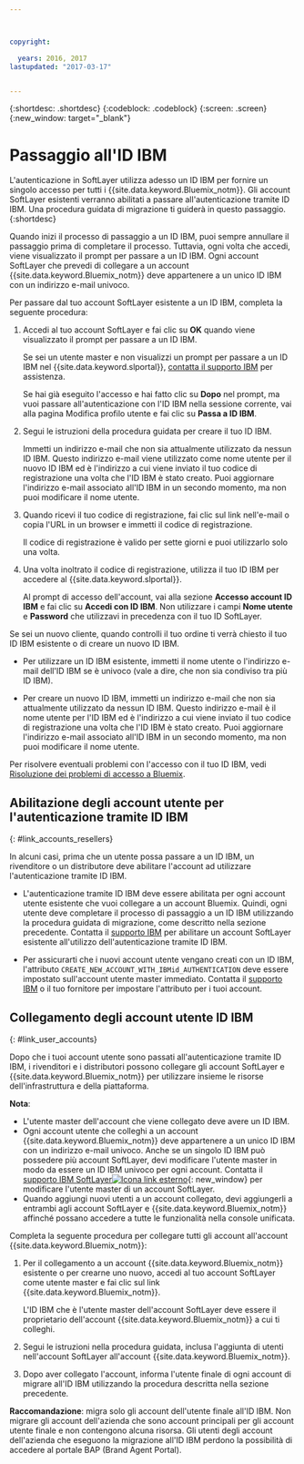 ```yaml
---



copyright:

  years: 2016, 2017
lastupdated: "2017-03-17"


---
```


{:shortdesc: .shortdesc}
{:codeblock: .codeblock}
{:screen: .screen}
{:new_window: target="_blank"}

# Passaggio all'ID IBM
L'autenticazione in SoftLayer utilizza adesso un ID IBM per fornire un singolo accesso per tutti i {{site.data.keyword.Bluemix_notm}}. Gli account SoftLayer esistenti verranno abilitati a passare all'autenticazione tramite ID IBM. Una procedura guidata di migrazione ti guiderà in questo passaggio. 
{:shortdesc}

Quando inizi il processo di passaggio a un ID IBM, puoi sempre annullare il passaggio prima di completare il processo. Tuttavia, ogni volta che accedi, viene visualizzato il prompt per passare a un ID IBM. Ogni account SoftLayer che prevedi di collegare a un account {{site.data.keyword.Bluemix_notm}} deve appartenere a un unico ID IBM con un indirizzo e-mail univoco.

Per passare dal tuo account SoftLayer esistente a un ID IBM, completa la seguente procedura:
1. Accedi al tuo account SoftLayer e fai clic su **OK** quando viene visualizzato il prompt per passare a un ID IBM.

   Se sei un utente master e non visualizzi un prompt per passare a un ID IBM nel {{site.data.keyword.slportal}}, [contatta il supporto IBM](/docs/support/index.html#contacting-support) per assistenza.
  
   Se hai già eseguito l'accesso e hai fatto clic su **Dopo** nel prompt, ma vuoi passare all'autenticazione con l'ID IBM nella sessione corrente, vai alla pagina Modifica profilo utente e fai clic su **Passa a ID IBM**.

2. Segui le istruzioni della procedura guidata per creare il tuo ID IBM. 

   Immetti un indirizzo e-mail che non sia attualmente utilizzato da nessun ID IBM. Questo indirizzo e-mail viene utilizzato come nome utente per il nuovo ID IBM ed è l'indirizzo a cui viene inviato il tuo codice di registrazione una volta che l'ID IBM è stato creato. Puoi aggiornare l'indirizzo e-mail associato all'ID IBM in un secondo momento, ma non puoi modificare il nome utente.

3. Quando ricevi il tuo codice di registrazione, fai clic sul link nell'e-mail o copia l'URL in un browser e immetti il codice di registrazione.

   Il codice di registrazione è valido per sette giorni e puoi utilizzarlo solo una volta.
  
4. Una volta inoltrato il codice di registrazione, utilizza il tuo ID IBM per accedere al {{site.data.keyword.slportal}}.

   Al prompt di accesso dell'account, vai alla sezione **Accesso account ID IBM** e fai clic su **Accedi con ID IBM**. Non utilizzare i campi **Nome utente** e **Password** che utilizzavi in precedenza con il tuo ID SoftLayer.

Se sei un nuovo cliente, quando controlli il tuo ordine ti verrà chiesto il tuo ID IBM esistente o di creare un nuovo ID IBM. 
  * Per utilizzare un ID IBM esistente, immetti il nome utente o l'indirizzo e-mail dell'ID IBM se è univoco (vale a dire, che non sia condiviso tra più ID IBM).
  
  * Per creare un nuovo ID IBM, immetti un indirizzo e-mail che non sia attualmente utilizzato da nessun ID IBM. Questo indirizzo e-mail è il nome utente per l'ID IBM ed è l'indirizzo a cui viene inviato il tuo codice di registrazione una volta che l'ID IBM è stato creato. Puoi aggiornare l'indirizzo e-mail associato all'ID IBM in un secondo momento, ma non puoi modificare il nome utente. 
  
Per risolvere eventuali problemi con l'accesso con il tuo ID IBM, vedi [Risoluzione dei problemi di accesso a Bluemix](/docs/troubleshoot/ts_accessing.html#accessing).

## Abilitazione degli account utente per l'autenticazione tramite ID IBM
{: #link_accounts_resellers}

In alcuni casi, prima che un utente possa passare a un ID IBM, un rivenditore o un distributore deve abilitare l'account ad utilizzare l'autenticazione tramite ID IBM. 

  * L'autenticazione tramite ID IBM deve essere abilitata per ogni account utente esistente che vuoi collegare a un account Bluemix. Quindi, ogni utente deve completare il processo di passaggio a un ID IBM utilizzando la procedura guidata di migrazione, come descritto nella sezione precedente. Contatta il [supporto IBM](/docs/support/index.html#contacting-support) per abilitare un account SoftLayer esistente all'utilizzo dell'autenticazione tramite ID IBM. 
  
  * Per assicurarti che i nuovi account utente vengano creati con un ID IBM, l'attributo `CREATE_NEW_ACCOUNT_WITH_IBMid_AUTHENTICATION` deve essere impostato sull'account utente master immediato. Contatta il [supporto IBM](/docs/support/index.html#contacting-support) o il tuo fornitore per impostare l'attributo per i tuoi account.  

## Collegamento degli account utente ID IBM
{: #link_user_accounts}

Dopo che i tuoi account utente sono passati all'autenticazione tramite ID IBM, i rivenditori e i distributori possono collegare gli account SoftLayer e {{site.data.keyword.Bluemix_notm}} per utilizzare insieme le risorse dell'infrastruttura e della piattaforma.

**Nota**:
  * L'utente master dell'account che viene collegato deve avere un ID IBM.
  * Ogni account utente che colleghi a un account {{site.data.keyword.Bluemix_notm}} deve appartenere a un unico ID IBM con un indirizzo e-mail univoco. Anche se un singolo ID IBM può possedere più account SoftLayer, devi modificare l'utente master in modo da essere un ID IBM univoco per ogni account. Contatta il [supporto IBM SoftLayer![Icona link esterno](../icons/launch-glyph.svg)](https://knowledgelayer.softlayer.com/topic/support){: new_window} per modificare l'utente master di un account SoftLayer.
  * Quando aggiungi nuovi utenti a un account collegato, devi aggiungerli a entrambi agli account SoftLayer e {{site.data.keyword.Bluemix_notm}} affinché possano accedere a tutte le funzionalità nella console unificata. 
  
Completa la seguente procedura per collegare tutti gli account all'account {{site.data.keyword.Bluemix_notm}}:
1. Per il collegamento a un account {{site.data.keyword.Bluemix_notm}} esistente o per crearne uno nuovo, accedi al tuo account SoftLayer come utente master e fai clic sul link {{site.data.keyword.Bluemix_notm}}.

   L'ID IBM che è l'utente master dell'account SoftLayer deve essere il proprietario dell'account {{site.data.keyword.Bluemix_notm}} a cui ti colleghi. 
   
2. Segui le istruzioni nella procedura guidata, inclusa l'aggiunta di utenti nell'account SoftLayer all'account {{site.data.keyword.Bluemix_notm}}.
3. Dopo aver collegato l'account, informa l'utente finale di ogni account di migrare all'ID IBM utilizzando la procedura descritta nella sezione precedente.

**Raccomandazione**: migra solo gli account dell'utente finale all'ID IBM. Non migrare gli account dell'azienda che sono account principali per gli account utente finale e non contengono alcuna risorsa. Gli utenti degli account dell'azienda che eseguono la migrazione all'ID IBM perdono la possibilità di accedere al portale BAP (Brand Agent Portal).  
  
